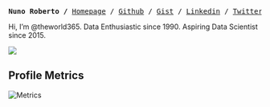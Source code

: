 <p><pre align="center">
<strong>Nuno Roberto /</strong> <a href="https://theworld365.github.io/">Homepage</a> / <a href="https://github.com/theworld365">Github</a> / <a href="https://gist.github.com/theworld365">Gist</a> / <a href="https://www.linkedin.com/in/nunoroberto/">Linkedin</a> / <a href="https://twitter.com/theworld365">Twitter</a> / <a href="https://www.facebook.com/ndphotography">Photography</a> / <a href="https://www.pinterest.ca/nrobertopin/">Pinterest</a> / <a href="https://www.flickr.com/photos/theworld365">Flickr</a> / <a href="https://www.tumblr.com/blog/theworld365">Tumblr</a> / <a href="https://stackoverflow.com/users/19769273/nunostack">Stack OverFlow</a> </pre></p>


Hi, I’m @theworld365. Data Enthusiastic since 1990. Aspiring Data Scientist since 2015.

<!---
theworld365/theworld365 is a ✨ special ✨ repository because its `README.md` (this file) appears on your GitHub profile.
You can click the Preview link to take a look at your changes.
--->
![](https://github-readme-stats.vercel.app/api?username=theworld365&count_private=true&show_icons=true&theme=github_dark)

<!---
![theworld365](https://github-readme-stats.vercel.app/api/top-langs/?username=theworld365&theme=dark&layout=compact&card_width=445)
--->
</div>

## Profile Metrics
<!---
![Visitor Count](https://profile-counter.glitch.me/{theworld365}/count.svg)
--->
![Metrics](https://metrics.lecoq.io/theworld365?template=classic&base.indepth=true&base.hireable=true&repositories.forks=true&isocalendar=1&languages=1&stars=1&achievements=1&projects=1&base=header%2C%20activity%2C%20community%2C%20repositories%2C%20metadata&base.indepth=true&base.hireable=true&base.skip=false&isocalendar=false&isocalendar.duration=full-year&languages=false&languages.limit=8&languages.threshold=0%25&languages.other=true&languages.colors=github&languages.sections=most-used&languages.indepth=false&languages.analysis.timeout=15&languages.categories=markup%2C%20programming&languages.recent.categories=markup%2C%20programming&languages.recent.load=300&languages.recent.days=14&stars=false&stars.limit=5&achievements=false&achievements.threshold=C&achievements.secrets=true&achievements.display=compact&achievements.limit=0&projects=false&projects.limit=5&projects.descriptions=false&config.timezone=America%2FLos_Angeles&config.display=large)

</div>
